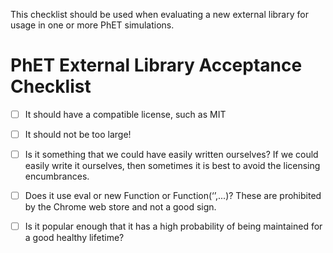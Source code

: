 This checklist should be used when evaluating a new external library for usage in one or more PhET simulations.

PhET External Library Acceptance Checklist
==========================================

- [ ] It should have a compatible license, such as MIT
- [ ] It should not be too large!
- [ ] Is it something that we could have easily written ourselves? If we could easily write it ourselves, then sometimes
  it is best to avoid the licensing encumbrances.
- [ ] Does it use eval or new Function or Function(‘’,...)? These are prohibited by the Chrome web store and not a good
  sign.
- [ ] Is it popular enough that it has a high probability of being maintained for a good healthy lifetime?


